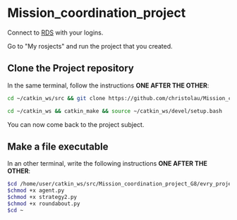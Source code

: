 # Mission_coordination_project

Connect to [RDS](https://app.theconstructsim.com/#/) with your logins.

Go to "My rosjects" and run the project that you created.

## Clone the Project repository
In the same terminal, follow the instructions **ONE AFTER THE OTHER**:

```bash
cd ~/catkin_ws/src && git clone https://github.com/christolau/Mission_coordination_project_G8.git

cd ~/catkin_ws && catkin_make && source ~/catkin_ws/devel/setup.bash
```

You can now come back to the project subject.

## Make a file executable
In an other terminal, write the following instructions **ONE AFTER THE OTHER**:

```bash
$cd /home/user/catkin_ws/src/Mission_coordination_project_G8/evry_project_strategy/nodes
$chmod +x agent.py
$chmod +x strategy2.py
$chmod +x roundabout.py
$cd ~
```

